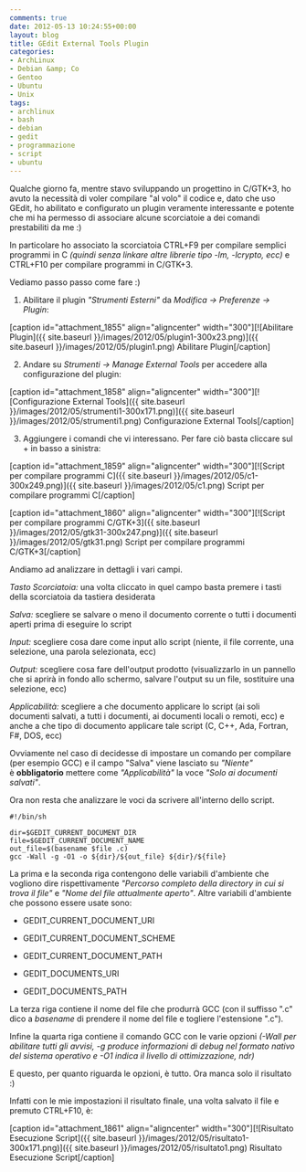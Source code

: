 ```yaml
---
comments: true
date: 2012-05-13 10:24:55+00:00
layout: blog
title: GEdit External Tools Plugin
categories:
- ArchLinux
- Debian &amp; Co
- Gentoo
- Ubuntu
- Unix
tags:
- archlinux
- bash
- debian
- gedit
- programmazione
- script
- ubuntu
---
```


Qualche giorno fa, mentre stavo sviluppando un progettino in C/GTK+3, ho avuto la necessità di voler compilare "al volo" il codice e, dato che uso GEdit, ho abilitato e configurato un plugin veramente interessante e potente che mi ha permesso di associare alcune scorciatoie a dei comandi prestabiliti da me :)

In particolare ho associato la scorciatoia CTRL+F9 per compilare semplici programmi in C _(quindi senza linkare altre librerie tipo -lm, -lcrypto, ecc)_ e CTRL+F10 per compilare programmi in C/GTK+3.

Vediamo passo passo come fare :)

<!-- more -->

1. Abilitare il plugin _"Strumenti Esterni"_ da _Modifica -> Preferenze -> Plugin_:

[caption id="attachment_1855" align="aligncenter" width="300"][![Abilitare Plugin]({{ site.baseurl }}/images/2012/05/plugin1-300x23.png)]({{ site.baseurl }}/images/2012/05/plugin1.png) Abilitare Plugin[/caption]

2. Andare su _Strumenti -> Manage External Tools_ per accedere alla configurazione del plugin:

[caption id="attachment_1858" align="aligncenter" width="300"][![Configurazione External Tools]({{ site.baseurl }}/images/2012/05/strumenti1-300x171.png)]({{ site.baseurl }}/images/2012/05/strumenti1.png) Configurazione External Tools[/caption]

3. Aggiungere i comandi che vi interessano. Per fare ciò basta cliccare sul + in basso a sinistra:

[caption id="attachment_1859" align="aligncenter" width="300"][![Script per compilare programmi C]({{ site.baseurl }}/images/2012/05/c1-300x249.png)]({{ site.baseurl }}/images/2012/05/c1.png) Script per compilare programmi C[/caption]

[caption id="attachment_1860" align="aligncenter" width="300"][![Script per compilare programmi C/GTK+3]({{ site.baseurl }}/images/2012/05/gtk31-300x247.png)]({{ site.baseurl }}/images/2012/05/gtk31.png) Script per compilare programmi C/GTK+3[/caption]

Andiamo ad analizzare in dettagli i vari campi.

_Tasto Scorciatoia:_ una volta cliccato in quel campo basta premere i tasti della scorciatoia da tastiera desiderata

_Salva:_ scegliere se salvare o meno il documento corrente o tutti i documenti aperti prima di eseguire lo script

_Input:_ scegliere cosa dare come input allo script (niente, il file corrente, una selezione, una parola selezionata, ecc)

_Output:_ scegliere cosa fare dell'output prodotto (visualizzarlo in un pannello che si aprirà in fondo allo schermo, salvare l'output su un file, sostituire una selezione, ecc)

_Applicabilità:_ scegliere a che documento applicare lo script (ai soli documenti salvati, a tutti i documenti, ai documenti locali o remoti, ecc) e anche a che tipo di documento applicare tale script (C, C++, Ada, Fortran, F#, DOS, ecc)

Ovviamente nel caso di decidesse di impostare un comando per compilare (per esempio GCC) e il campo "Salva" viene lasciato su _"Niente"_ è **obbligatorio** mettere come _"Applicabilità"_ la voce _"Solo ai documenti salvati"_.

Ora non resta che analizzare le voci da scrivere all'interno dello script.

    
    #!/bin/sh
    
    dir=$GEDIT_CURRENT_DOCUMENT_DIR
    file=$GEDIT_CURRENT_DOCUMENT_NAME
    out_file=$(basename $file .c)
    gcc -Wall -g -O1 -o ${dir}/${out_file} ${dir}/${file}


La prima e la seconda riga contengono delle variabili d'ambiente che vogliono dire rispettivamente _"Percorso completo della directory in cui si trova il file"_ e _"Nome del file attualmente aperto"_. Altre variabili d'ambiente che possono essere usate sono:



	
  * GEDIT_CURRENT_DOCUMENT_URI

	
  * GEDIT_CURRENT_DOCUMENT_SCHEME

	
  * GEDIT_CURRENT_DOCUMENT_PATH

	
  * GEDIT_DOCUMENTS_URI

	
  * GEDIT_DOCUMENTS_PATH


La terza riga contiene il nome del file che produrrà GCC (con il suffisso ".c" dico a _basename_ di prendere il nome del file e togliere l'estensione ".c").

Infine la quarta riga contiene il comando GCC con le varie opzioni _(-Wall per abilitare tutti gli avvisi, -g produce informazioni di debug nel formato nativo del sistema operativo e -O1 indica il livello di ottimizzazione, ndr)_

E questo, per quanto riguarda le opzioni, è tutto. Ora manca solo il risultato :)

Infatti con le mie impostazioni il risultato finale, una volta salvato il file e premuto CTRL+F10, è:

[caption id="attachment_1861" align="aligncenter" width="300"][![Risultato Esecuzione Script]({{ site.baseurl }}/images/2012/05/risultato1-300x171.png)]({{ site.baseurl }}/images/2012/05/risultato1.png) Risultato Esecuzione Script[/caption]


